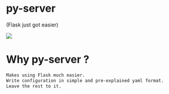 # py-server
(Flask just got easier)

<img src="https://github.com/sharma1612harshit/other/raw/master/pyserver.png">

# Why py-server ?
```bash
Makes using Flask much easier.
Write configuration in simple and pre-explained yaml format.
Leave the rest to it.
```
